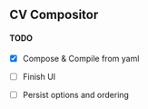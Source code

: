 ## CV Compositor

#### TODO
- [X] Compose & Compile from yaml
- [ ] Finish UI
- [ ] Persist options and ordering

